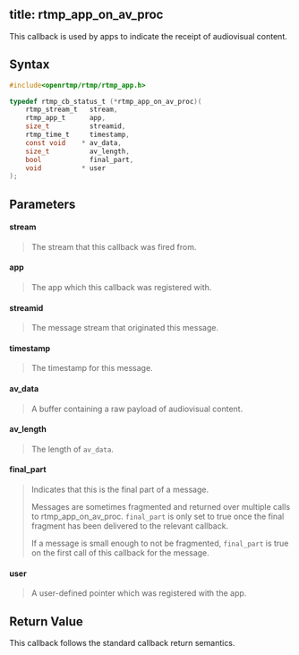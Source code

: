 title: rtmp_app_on_av_proc
--------------------------

This callback is used by apps to indicate the receipt of audiovisual content.

## Syntax ##

```c
#include<openrtmp/rtmp/rtmp_app.h>

typedef rtmp_cb_status_t (*rtmp_app_on_av_proc)(
	rtmp_stream_t   stream,
	rtmp_app_t      app,
	size_t          streamid,
	rtmp_time_t     timestamp,
	const void    * av_data,
	size_t          av_length,
	bool            final_part,
	void          * user
);
```

## Parameters ##
#### stream ####
> The stream that this callback was fired from.

#### app ####
> The app which this callback was registered with.

#### streamid ####
> The message stream that originated this message.

#### timestamp ####
> The timestamp for this message.

#### av_data ####
> A buffer containing a raw payload of audiovisual content.

#### av_length ####
> The length of `av_data`.

#### final_part ####
> Indicates that this is the final part of a message.
>
> Messages are sometimes fragmented and returned over multiple calls to rtmp_app_on_av_proc. `final_part` is only set to true once the final fragment has been delivered to the relevant callback.
> 
> If a message is small enough to not be fragmented, `final_part` is true on the first call of this callback for the message.

#### user ####
> A user-defined pointer which was registered with the app.

## Return Value ##
This callback follows the standard callback return semantics.

